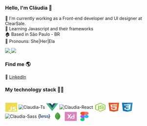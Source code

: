 ### Hello, I'm Cláudia 👋

💼 I'm currently working as a Front-end developer and UI designer at ClearSale. <br>
💪 Learning Javascript and their frameworks </br>
🏠 Based in São Paulo - BR </br>
👩 Pronouns: She|Her|Ela

 <div>
  <a href="https://github.com/clauprudente">
  <img height="180em" src="https://github-readme-stats.vercel.app/api?username=clauprudente&show_icons=true&theme=material-palenight&include_all_commits=true&count_private=true"/>
  <img height="180em" src="https://github-readme-stats.vercel.app/api/top-langs/?username=clauprudente&layout=compact&langs_count=16&theme=material-palenight"/>
</div>
  </a>

### Find me 🌎
💼 <a href="https://www.linkedin.com/in/claudiampsantos/" target="_blank">LinkedIn</a>

### My technology stack 👩‍💻
<div style="display: inline_block"><br>
  <img align="center" alt="Claudia-Js" height="30" width="40" src="https://raw.githubusercontent.com/devicons/devicon/master/icons/javascript/javascript-plain.svg">
 <img align="center" alt="Claudia-Ts" height="30" width="40" src="https://cdn.jsdelivr.net/gh/devicons/devicon/icons/typescript/typescript-plain.svg" />


  <img align="center" alt="Claudia-Vue" height="30" width="40" src="https://raw.githubusercontent.com/devicons/devicon/master/icons/vuejs/vuejs-original.svg">
 <img align="center" alt="Claudia-React" height="30" width="40"  src="https://cdn.jsdelivr.net/gh/devicons/devicon/icons/react/react-original.svg" />

  <img align="center" alt="Claudia-Node" height="30" width="40" src="https://raw.githubusercontent.com/devicons/devicon/master/icons/nodejs/nodejs-original.svg">
  <img align="center" alt="Claudia-HTML" height="30" width="40" src="https://raw.githubusercontent.com/devicons/devicon/master/icons/html5/html5-original.svg">
  <img align="center" alt="Claudia-CSS" height="30" width="40" src="https://raw.githubusercontent.com/devicons/devicon/master/icons/css3/css3-original.svg">
 <img align="center" alt="Claudia-Sass" height="30" width="40" src="https://cdn.jsdelivr.net/gh/devicons/devicon/icons/sass/sass-original.svg" />

  <img align="center" alt="Claudia-Less" height="30" width="40" src="https://raw.githubusercontent.com/devicons/devicon/master/icons/less/less-plain-wordmark.svg">
  <img align="center" alt="Claudia-MongoDB" height="30" width="40" src="https://raw.githubusercontent.com/devicons/devicon/master/icons/mongodb/mongodb-original.svg">
  <img align="center" alt="Claudia-XD" height="30" width="40" src="https://raw.githubusercontent.com/devicons/devicon/master/icons/xd/xd-plain.svg">
  <img align="center" alt="Claudia-Figma" height="30" width="40" src="https://raw.githubusercontent.com/devicons/devicon/master/icons/figma/figma-original.svg">
  
                                                                   
</div>
</br>
<!--
**clauprudente/clauprudente** is a ✨ _special_ ✨ repository because its `README.md` (this file) appears on your GitHub profile.

Here are some ideas to get you started:

- 🔭 I’m currently working on ...
- 🌱 I’m currently learning ...
- 👯 I’m looking to collaborate on ...
- 🤔 I’m looking for help with ...
- 💬 Ask me about ...
- 📫 How to reach me: ...
- 😄 Pronouns: ...
- ⚡ Fun fact: ...
-->
